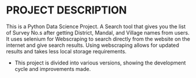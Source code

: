 # PROJECT DESCRIPTION

This is a Python Data Science Project. A Search tool that gives you the list of Survey No.s after getting District, Mandal, and Village names from users.
It uses selenium for Webscraping to search directly from the website on the internet and give search results. Using webscraping allows for updated results and takes less local storage requirements.

- This project is divided into various versions, showing the development cycle and improvements made.
